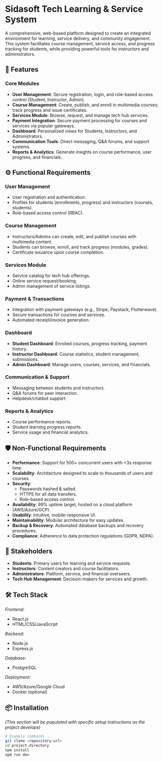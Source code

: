 # Sidasoft Tech Learning & Service System

A comprehensive, web-based platform designed to create an integrated environment for learning, service delivery, and community engagement. This system facilitates course management, service access, and progress tracking for students, while providing powerful tools for instructors and administrators.

## 🚀 Features

### Core Modules
- **User Management**: Secure registration, login, and role-based access control (Student, Instructor, Admin).
- **Course Management**: Create, publish, and enroll in multimedia courses; track progress and issue certificates.
- **Services Module**: Browse, request, and manage tech hub services.
- **Payment Integration**: Secure payment processing for courses and services via popular gateways.
- **Dashboard**: Personalized views for Students, Instructors, and Administrators.
- **Communication Tools**: Direct messaging, Q&A forums, and support systems.
- **Reports & Analytics**: Generate insights on course performance, user progress, and financials.

## ⚙️ Functional Requirements

### User Management
- User registration and authentication.
- Profiles for students (enrollments, progress) and instructors (courses, students).
- Role-based access control (RBAC).

### Course Management
- Instructors/Admins can create, edit, and publish courses with multimedia content.
- Students can browse, enroll, and track progress (modules, grades).
- Certificate issuance upon course completion.

### Services Module
- Service catalog for tech hub offerings.
- Online service request/booking.
- Admin management of service listings.

### Payment & Transactions
- Integration with payment gateways (e.g., Stripe, Paystack, Flutterwave).
- Secure transactions for courses and services.
- Automated receipt/invoice generation.

### Dashboard
- **Student Dashboard**: Enrolled courses, progress tracking, payment history.
- **Instructor Dashboard**: Course statistics, student management, submissions.
- **Admin Dashboard**: Manage users, courses, services, and financials.

### Communication & Support
- Messaging between students and instructors.
- Q&A forums for peer interaction.
- Helpdesk/chatbot support.

### Reports & Analytics
- Course performance reports.
- Student learning progress reports.
- Service usage and financial analytics.

## 🛡️ Non-Functional Requirements

- **Performance**: Support for 500+ concurrent users with <3s response time.
- **Scalability**: Architecture designed to scale to thousands of users and courses.
- **Security**:
  - Passwords hashed & salted.
  - HTTPS for all data transfers.
  - Role-based access control.
- **Availability**: 99% uptime target, hosted on a cloud platform (AWS/Azure/GCP).
- **Usability**: Intuitive, mobile-responsive UI.
- **Maintainability**: Modular architecture for easy updates.
- **Backup & Recovery**: Automated database backups and recovery procedures.
- **Compliance**: Adherence to data protection regulations (GDPR, NDPA).

## 👥 Stakeholders

- **Students**: Primary users for learning and service requests.
- **Instructors**: Content creators and course facilitators.
- **Administrators**: Platform, service, and financial overseers.
- **Tech Hub Management**: Decision-makers for services and growth.

## 🛠️ Tech Stack

*Frontend:*
- React.js
- HTML/CSS/JavaScript

*Backend:*
- Node.js
- Express.js

*Database:*
- PostgreSQL

*Deployment:*
- AWS/Azure/Google Cloud
- Docker (optional)

## 📦 Installation

*(This section will be populated with specific setup instructions as the project develops)*

```bash
# Example commands
git clone <repository-url>
cd project-directory
npm install
npm run dev
